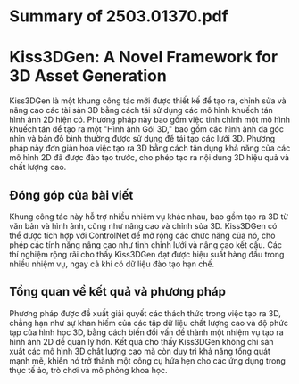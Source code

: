 # Summary of 2503.01370.pdf

# Kiss3DGen: A Novel Framework for 3D Asset Generation

Kiss3DGen là một khung công tác mới được thiết kế để tạo ra, chỉnh sửa và nâng cao các tài sản 3D bằng cách tái sử dụng các mô hình khuếch tán hình ảnh 2D hiện có. Phương pháp này bao gồm việc tinh chỉnh một mô hình khuếch tán để tạo ra một "Hình ảnh Gói 3D," bao gồm các hình ảnh đa góc nhìn và bản đồ bình thường được sử dụng để tái tạo các lưới 3D. Phương pháp này đơn giản hóa việc tạo ra 3D bằng cách tận dụng khả năng của các mô hình 2D đã được đào tạo trước, cho phép tạo ra nội dung 3D hiệu quả và chất lượng cao.

## Đóng góp của bài viết

Khung công tác này hỗ trợ nhiều nhiệm vụ khác nhau, bao gồm tạo ra 3D từ văn bản và hình ảnh, cũng như nâng cao và chỉnh sửa 3D. Kiss3DGen có thể được tích hợp với ControlNet để mở rộng các chức năng của nó, cho phép các tính năng nâng cao như tinh chỉnh lưới và nâng cao kết cấu. Các thí nghiệm rộng rãi cho thấy Kiss3DGen đạt được hiệu suất hàng đầu trong nhiều nhiệm vụ, ngay cả khi có dữ liệu đào tạo hạn chế.

## Tổng quan về kết quả và phương pháp

Phương pháp được đề xuất giải quyết các thách thức trong việc tạo ra 3D, chẳng hạn như sự khan hiếm của các tập dữ liệu chất lượng cao và độ phức tạp của hình học 3D, bằng cách biến đổi vấn đề thành một nhiệm vụ tạo ra hình ảnh 2D dễ quản lý hơn. Kết quả cho thấy Kiss3DGen không chỉ sản xuất các mô hình 3D chất lượng cao mà còn duy trì khả năng tổng quát mạnh mẽ, khiến nó trở thành một công cụ hứa hẹn cho các ứng dụng trong thực tế ảo, trò chơi và mô phỏng khoa học.
